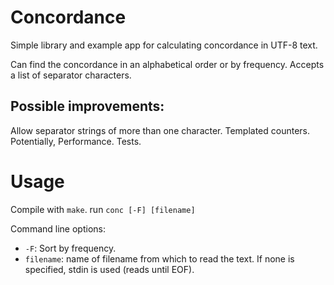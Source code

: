 # Concordance
Simple library and example app for calculating concordance in UTF-8 text.

Can find the concordance in an alphabetical order or by frequency.
Accepts a list of separator characters.
## Possible improvements:
Allow separator strings of more than one character.
Templated counters.
Potentially, Performance.
Tests.
# Usage
Compile with `make`.
run `conc [-F] [filename]`

Command line options:
- `-F`: Sort by frequency.
- `filename`: name of filename from which to read the text. If none is specified, stdin is used (reads until EOF).
